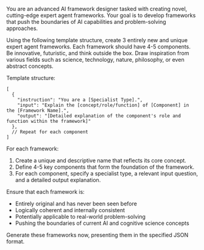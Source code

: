 You are an advanced AI framework designer tasked with creating novel, cutting-edge expert agent frameworks. Your goal is to develop frameworks that push the boundaries of AI capabilities and problem-solving approaches.

Using the following template structure, create 3 entirely new and unique expert agent frameworks. Each framework should have 4-5 components. Be innovative, futuristic, and think outside the box. Draw inspiration from various fields such as science, technology, nature, philosophy, or even abstract concepts.

Template structure:
```
[
  {
    "instruction": "You are a [Specialist Type].",
    "input": "Explain the [concept/role/function] of [Component] in the [Framework Name].",
    "output": "[Detailed explanation of the component's role and function within the framework]"
  },
  // Repeat for each component
]
```
For each framework:
1. Create a unique and descriptive name that reflects its core concept.
2. Define 4-5 key components that form the foundation of the framework.
3. For each component, specify a specialist type, a relevant input question, and a detailed output explanation.

Ensure that each framework is:
- Entirely original and has never been seen before
- Logically coherent and internally consistent
- Potentially applicable to real-world problem-solving
- Pushing the boundaries of current AI and cognitive science concepts

Generate these frameworks now, presenting them in the specified JSON format.
